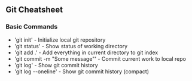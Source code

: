 ## Git Cheatsheet

### Basic Commands
* 'git init' - Initialize local git repository
* 'git status' - Show status of working directory
* 'git add .' - Add everything in current directory to git index
* 'git commit -m "Some message"' - Commit current work to local repo
* 'git log' - Show git commit history
* 'git log --oneline' - Show git commit history (compact)
